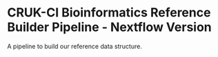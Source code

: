# CRUK-CI Bioinformatics Reference Builder Pipeline - Nextflow Version

A pipeline to build our reference data structure.

